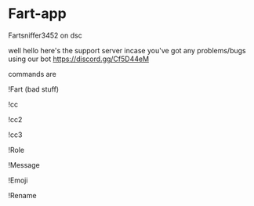 # Fart-app
Fartsniffer3452 on dsc

well hello
here's the support server incase you've got any problems/bugs using our bot https://discord.gg/Cf5D44eM

commands are


!Fart (bad stuff)


!cc


!cc2


!cc3


!Role


!Message


!Emoji


!Rename
